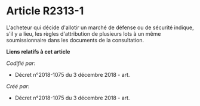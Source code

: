 # Article R2313-1

L'acheteur qui décide d'allotir un marché de défense ou de sécurité indique, s'il y a lieu, les règles d'attribution de
plusieurs lots à un même soumissionnaire dans les documents de la consultation.

**Liens relatifs à cet article**

_Codifié par_:

  - Décret n°2018-1075 du 3 décembre 2018 - art.

_Créé par_:

  - Décret n°2018-1075 du 3 décembre 2018 - art.
